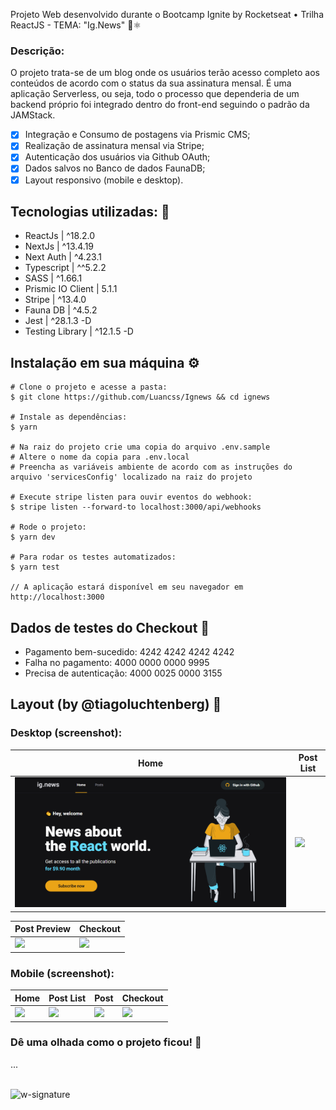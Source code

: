 Projeto Web desenvolvido durante o Bootcamp Ignite by Rocketseat • Trilha ReactJS - TEMA: "Ig.News" 📰⚛️

### Descrição:

O projeto trata-se de um blog onde os usuários terão acesso completo aos conteúdos de acordo com o status da sua assinatura mensal. É uma aplicação Serverless, ou seja, todo o processo que dependeria de um backend próprio foi integrado dentro do front-end seguindo o padrão da JAMStack.

- [x] Integração e Consumo de postagens via Prismic CMS;
- [x] Realização de assinatura mensal via Stripe;
- [x] Autenticação dos usuários via Github OAuth;
- [x] Dados salvos no Banco de dados FaunaDB;
- [x] Layout responsivo (mobile e desktop).

## Tecnologias utilizadas: 🚀

- ReactJs | ^18.2.0
- NextJs | ^13.4.19
- Next Auth | ^4.23.1
- Typescript | ^^5.2.2
- SASS | ^1.66.1
- Prismic IO Client | 5.1.1
- Stripe | ^13.4.0
- Fauna DB | ^4.5.2
- Jest | ^28.1.3 -D
- Testing Library | ^12.1.5 -D


## Instalação em sua máquina ⚙️

```
# Clone o projeto e acesse a pasta:
$ git clone https://github.com/Luancss/Ignews && cd ignews

# Instale as dependências:
$ yarn

# Na raiz do projeto crie uma copia do arquivo .env.sample
# Altere o nome da copia para .env.local
# Preencha as variáveis ambiente de acordo com as instruções do arquivo 'servicesConfig' localizado na raiz do projeto

# Execute stripe listen para ouvir eventos do webhook:
$ stripe listen --forward-to localhost:3000/api/webhooks

# Rode o projeto: 
$ yarn dev

# Para rodar os testes automatizados: 
$ yarn test

// A aplicação estará disponível em seu navegador em http://localhost:3000

```
## Dados de testes do Checkout 🧪

- Pagamento bem-sucedido: 4242 4242 4242 4242
- Falha no pagamento: 4000 0000 0000 9995
- Precisa de autenticação: 4000 0025 0000 3155

## Layout (by @tiagoluchtenberg) 🤩

### Desktop (screenshot):

| Home  | Post List | 
| --- | --- |
| <img src="./layout/layout-desktop-1.png" /> | <img src="2" /> | 

| Post Preview | Checkout |
| --- | --- |
| <img src="3" /> | <img src="4" /> |

### Mobile (screenshot):

| Home | Post List | Post | Checkout |
| --- | --- | --- | --- |
| <img src="1" width='275px' /> | <img src="2" width='275px' /> | <img src="3" width='275px' /> | <img src="4" width='275px' /> |

### Dê uma olhada como o projeto ficou! 👀

...

<br>

<img src="https://i.ibb.co/n1SbQZw/w-signature.png" alt="w-signature" border="0" width='300px' />
